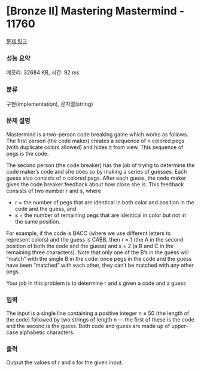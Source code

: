 # [Bronze II] Mastering Mastermind - 11760 

[문제 링크](https://www.acmicpc.net/problem/11760) 

### 성능 요약

메모리: 32684 KB, 시간: 92 ms

### 분류

구현(implementation), 문자열(string)

### 문제 설명

<p>Mastermind is a two-person code breaking game which works as follows. The first person (the code maker) creates a sequence of n colored pegs (with duplicate colors allowed) and hides it from view. This sequence of pegs is the code.</p>

<p>The second person (the code breaker) has the job of trying to determine the code maker’s code and she does so by making a series of guesses. Each guess also consists of n colored pegs. After each guess, the code maker gives the code breaker feedback about how close she is. This feedback consists of two number r and s, where</p>

<ul>
	<li>r = the number of pegs that are identical in both color and position in the code and the guess, and</li>
	<li>s = the number of remaining pegs that are identical in color but not in the same position.</li>
</ul>

<p>For example, if the code is BACC (where we use different letters to represent colors) and the guess is CABB, then r = 1 (the A in the second position of both the code and the guess) and s = 2 (a B and C in the remaining three characters). Note that only one of the B’s in the guess will “match” with the single B in the code: once pegs in the code and the guess have been “matched” with each other, they can’t be matched with any other pegs.</p>

<p>Your job in this problem is to determine r and s given a code and a guess</p>

### 입력 

 <p>The input is a single line containing a positive integer n ≤ 50 (the length of the code) followed by two strings of length n — the first of these is the code and the second is the guess. Both code and guess are made up of upper-case alphabetic characters.</p>

### 출력 

 <p>Output the values of r and s for the given input.</p>

